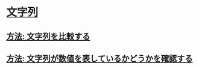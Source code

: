 # [文字列](index.md)
## [方法: 文字列を比較する](how-to-compare-strings.md)
## [方法: 文字列が数値を表しているかどうかを確認する](how-to-determine-whether-a-string-represents-a-numeric-value.md)
